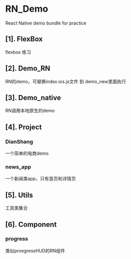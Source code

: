 # RN_Demo
React Native demo bundle for practice

## [1]. FlexBox
flexbox 练习

## [2]. Demo_RN
RN的demo，可替换index.ios.js文件 到 demo_new里面执行

## [3]. Demo_native
RN调用本地原生的demo

## [4]. Project
### DianShang
一个简单的电商demo

### news_app
一个新闻类app，只有首页和详情页

## [5]. Utils

工具类集合



## [6]. Component

### progress

类似proegressHUD的RN组件

